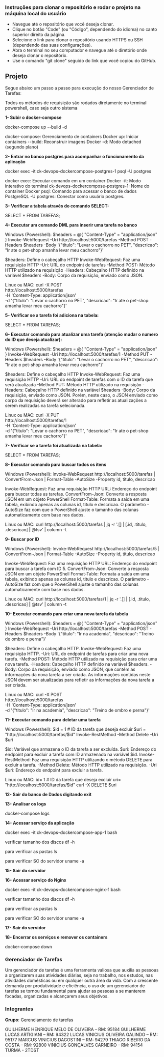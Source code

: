 ### Instruções para clonar o repositório e rodar o projeto na máquina local do usuário

- Navegue até o repositório que você deseja clonar.
- Clique no botão "Code" (ou "Código", dependendo do idioma) no canto superior direito da página.
- Selecione o link para clonar o repositório usando HTTPS ou SSH (dependendo das suas configurações).
- Abra o terminal no seu computador e navegue até o diretório onde deseja clonar o repositório.
- Use o comando "git clone" seguido do link que você copiou do GitHub. 



## Projeto

Segue abaixo um passo a passo para execução do nosso Gerenciador de Tarefas:

Todos os métodos de requisição são rodados diretamente no terminal powershell, caso seja outro sistema 


**1- Subir o docker-compose**
  
docker-compose up --build -d

docker-compose: Gerenciamento de containers Docker
up: Iniciar containers
--build: Reconstruir imagens Docker
-d: Modo detached (segundo plano)

**2- Entrar no banco postgres para acompanhar o funcionamento da aplicação**

docker exec -it ck-devops-dockercompose-postgres-1 psql -U postgres

docker exec: Executar comando em um container Docker
-it: Modo interativo do terminal
ck-devops-dockercompose-postgres-1: Nome do container Docker
psql: Comando para acessar o banco de dados PostgreSQL
-U postgres: Conectar como usuário postgres.

**3- Verificar a tabela através do comando SELECT:**

SELECT * FROM TAREFAS;

**4- Executar um comando DML para inserir uma tarefa no banco**

Windows (Powershell):
$headers = @{ "Content-Type" = "application/json" }
Invoke-WebRequest -Uri http://localhost:5000/tarefas -Method POST -Headers $headers -Body '{"titulo": "Levar o cachorro no PET", "descricao": "Ir ate o pet-shop amanha levar meu cachorro"}'

$headers: Define o cabeçalho HTTP
Invoke-WebRequest: Faz uma requisição HTTP
-Uri: URL do endpoint de tarefas
-Method POST: Método HTTP utilizado na requisição
-Headers: Cabeçalho HTTP definido na variável $headers
-Body: Corpo da requisição, enviado como JSON.

Linux ou MAC:
curl -X POST \
  http://localhost:5000/tarefas \
  -H 'Content-Type: application/json' \
  -d '{"titulo": "Levar o cachorro no PET", "descricao": "Ir ate o pet-shop amanha levar meu cachorro"}'

**5- Verificar se a tarefa foi adiciona na tabela:**

SELECT * FROM TAREFAS;

**6- Executar comando para atualizar uma tarefa (atenção mudar o numero do ID que deseja atualizar):**

Windows (Powershell):
$headers = @{ "Content-Type" = "application/json" }
Invoke-WebRequest -Uri http://localhost:5000/tarefas/1 -Method PUT -Headers $headers -Body '{"titulo": "Levar o cachorro no PET", "descricao": "Ir ate o pet-shop amanha levar meu cachorro"}'

$headers: Define o cabeçalho HTTP
Invoke-WebRequest: Faz uma requisição HTTP
-Uri: URL do endpoint de tarefas com o ID da tarefa que será atualizada
-Method PUT: Método HTTP utilizado na requisição
-Headers: Cabeçalho HTTP definido na variável $headers
-Body: Corpo da requisição, enviado como JSON. Porém, neste caso, o JSON enviado como corpo da requisição deverá ser alterado para refletir as atualizações a serem realizadas na tarefa selecionada.

Linux ou MAC:
curl -X PUT \
  http://localhost:5000/tarefas/1 \
  -H 'Content-Type: application/json' \
  -d '{"titulo": "Levar o cachorro no PET", "descricao": "Ir ate o pet-shop amanha levar meu cachorro"}'

**7- Verificar se a tarefa foi atualizada na tabela:**

SELECT * FROM TAREFAS;

**8- Executar comando para buscar todos os itens**

Windows (Powershell):
Invoke-WebRequest http://localhost:5000/tarefas | ConvertFrom-Json | Format-Table -AutoSize -Property id, titulo, descricao

Invoke-WebRequest: Faz uma requisição HTTP
URL: Endereço do endpoint para buscar todas as tarefas.
ConvertFrom-Json: Converte a resposta JSON em um objeto PowerShell
Format-Table: Formata a saída em uma tabela, exibindo apenas as colunas id, titulo e descricao. O parâmetro -AutoSize faz com que o PowerShell ajuste o tamanho das colunas automaticamente com base nos dados.

Linux ou MAC:
curl http://localhost:5000/tarefas | jq -r '.[] | [.id, .titulo, .descricao] | @tsv' | column -t

**9- Buscar por ID**

Windows (Powershell):
Invoke-WebRequest http://localhost:5000/tarefas/5 | ConvertFrom-Json | Format-Table -AutoSize -Property id, titulo, descricao

Invoke-WebRequest: Faz uma requisição HTTP
URL: Endereço do endpoint para buscar a tarefa com ID 5.
ConvertFrom-Json: Converte a resposta JSON em um objeto PowerShell
Format-Table: Formata a saída em uma tabela, exibindo apenas as colunas id, titulo e descricao. O parâmetro -AutoSize faz com que o PowerShell ajuste o tamanho das colunas automaticamente com base nos dados.

Linux ou MAC:
curl http://localhost:5000/tarefas/1 | jq -r '.[] | [.id, .titulo, .descricao] | @tsv' | column -t

**10- Executar comando para criar uma nova tarefa da tabela**

Windows (Powershell):
$headers = @{ "Content-Type" = "application/json" }
Invoke-WebRequest -Uri http://localhost:5000/tarefas -Method POST -Headers $headers -Body '{"titulo": "Ir na academia", "descricao": "Treino de ombro e perna"}'

$headers: Define o cabeçalho HTTP.
Invoke-WebRequest: Faz uma requisição HTTP.
-Uri: URL do endpoint de tarefas para criar uma nova tarefa.
-Method POST: Método HTTP utilizado na requisição para criar uma nova tarefa.
-Headers: Cabeçalho HTTP definido na variável $headers.
-Body: Corpo da requisição, enviado como JSON, que contém as informações da nova tarefa a ser criada. As informações contidas neste JSON devem ser atualizadas para refletir as informações da nova tarefa a ser criada.

Linux ou MAC:
curl -X POST \
  http://localhost:5000/tarefas \
  -H 'Content-Type: application/json' \
  -d '{"titulo": "Ir na academia", "descricao": "Treino de ombro e perna"}'

**11- Executar comando para deletar uma tarefa**

Windows (Powershell):
$id = 1  # ID da tarefa que deseja excluir
$uri = "http://localhost:5000/tarefas/$id"
Invoke-RestMethod -Method Delete -Uri $uri

$id: Variável que armazena o ID da tarefa a ser excluída.
$uri: Endereço do endpoint para excluir a tarefa com ID armazenado na variável $id.
Invoke-RestMethod: Faz uma requisição HTTP utilizando o método DELETE para excluir a tarefa.
-Method Delete: Método HTTP utilizado na requisição.
-Uri $uri: Endereço do endpoint para excluir a tarefa.

Linux ou MAC:
id= 1  # ID da tarefa que deseja excluir
uri= "http://localhost:5000/tarefas/$id"
curl -X DELETE $uri

**12- Sair do banco de Dados digitando exit**

**13- Analisar os logs** 

docker-compose logs

**14- Acessar serviço da aplicação**

docker exec -it ck-devops-dockercompose-app-1 bash

verificar tamanho dos discos
df -h

para verificar as pastas 
ls

para verificar SO do servidor
uname -a


**15- Sair do servidor** 

**16- Acessar serviço do Nginx**

docker exec -it ck-devops-dockercompose-nginx-1 bash

verificar tamanho dos discos
df -h

para verificar as pastas 
ls

para verificar SO do servidor
uname -a

**17- Sair do servidor** 

**18- Encerrar os serviços e remover os containers**

docker-compose down




### Gerenciador de Tarefas
 
Um gerenciador de tarefas é uma ferramenta valiosa que auxilia as pessoas a organizarem suas atividades diárias,
seja no trabalho, nos estudos, nas atividades domésticas ou em qualquer outra área da vida. Com a crescente demanda
por produtividade e eficiência, o uso de um gerenciador de tarefas se tornou fundamental para ajudar as pessoas a se
manterem focadas, organizadas e alcançarem seus objetivos.


### Integrantes 

**Grupo:** Gerenciamento de tarefas

GUILHERME HENRIQUE MELO DE OLIVEIRA – RM: 95184
GUILHERME LUCAS ARTIGIANI – RM: 94322
LUCAS VINICIUS OLIVEIRA GALINDO – RM: 95177
MARCUS VINICIUS DAGOSTINI – RM: 94279
THIAGO RIBEIRO DA COSTA – RM: 92800
VINICIUS GONÇALVES CARNEIRO – RM: 94154
TURMA - 2TDST



